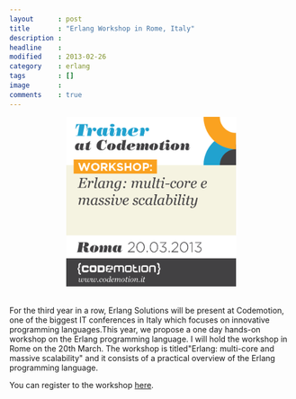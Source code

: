 ```yaml
---
layout      : post
title       : "Erlang Workshop in Rome, Italy"
description :
headline    :
modified    : 2013-02-26
category    : erlang
tags        : []
image       :
comments    : true
---
```


<div style="text-align:center">
<a href="http://rome.codemotionworld.com/workshop/erlang-multi-core-e-massive-scalability/" target="_blank">
<img style="width:60%" src="/images/erlang-workshop.png" alt="Erlang Workshop Codemotion - Rome 2013" />
</a>
</div>
<br />

For the third year in a row, Erlang Solutions will be present at Codemotion, one of the biggest IT conferences in Italy which focuses on innovative programming languages.This year, we propose a one day hands-on workshop on the Erlang programming language. I will hold the workshop in Rome on the 20th March. The workshop is titled"Erlang: multi-core and massive scalability" and it consists of a practical overview of the Erlang programming language.

You can register to the workshop [here](http://rome.codemotionworld.com/workshop/erlang-multi-core-e-massive-scalability/).

